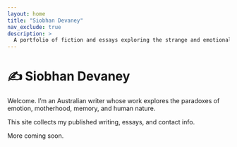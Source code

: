 ```yaml
---
layout: home
title: "Siobhan Devaney"
nav_exclude: true
description: >
  A portfolio of fiction and essays exploring the strange and emotional edges of human nature.
---
```


# ✍️ Siobhan Devaney

Welcome. I’m an Australian writer whose work explores the paradoxes of emotion, motherhood, memory, and human nature.

This site collects my published writing, essays, and contact info.

More coming soon.

